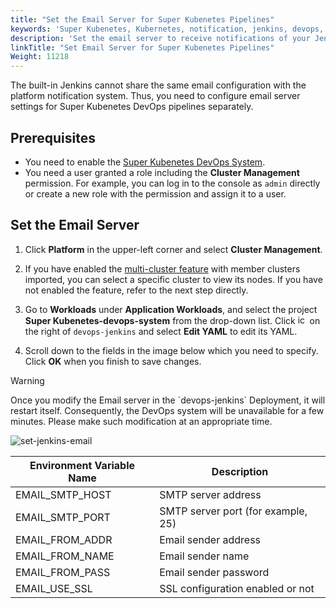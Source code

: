 ```yaml
---
title: "Set the Email Server for Super Kubenetes Pipelines"
keywords: 'Super Kubenetes, Kubernetes, notification, jenkins, devops, ci/cd, pipeline, email server'
description: 'Set the email server to receive notifications of your Jenkins pipelines.'
linkTitle: "Set Email Server for Super Kubenetes Pipelines"
Weight: 11218
---
```



The built-in Jenkins cannot share the same email configuration with the platform notification system. Thus, you need to configure email server settings for Super Kubenetes DevOps pipelines separately.

## Prerequisites

- You need to enable the [Super Kubenetes DevOps System](../../../../pluggable-components/devops/).
- You need a user granted a role including the **Cluster Management** permission. For example, you can log in to the console as `admin` directly or create a new role with the permission and assign it to a user.

## Set the Email Server

1. Click **Platform** in the upper-left corner and select **Cluster Management**.

2. If you have enabled the [multi-cluster feature](../../../../multicluster-management/) with member clusters imported, you can select a specific cluster to view its nodes. If you have not enabled the feature, refer to the next step directly.

3. Go to **Workloads** under **Application Workloads**, and select the project **Super Kubenetes-devops-system** from the drop-down list. Click <img src="/dist/assets/docs/v3.3/common-icons/three-dots.png" height="15" alt="icon" /> on the right of `devops-jenkins` and select **Edit YAML** to edit its YAML.

4. Scroll down to the fields in the image below which you need to specify. Click **OK** when you finish to save changes.

  <div className="notices warning">
    <p>Warning</p>
    <div>
        Once you modify the Email server in the `devops-jenkins` Deployment, it will restart itself. Consequently, the DevOps system will be unavailable for a few minutes. Please make such modification at an appropriate time.
    </div>
  </div>

   ![set-jenkins-email](/dist/assets/docs/v3.3/devops-user-guide/using-devops/jenkins-email/set-jenkins-email.png)

  <table>
  <thead>
  <tr>
    <th>
      Environment Variable Name
    </th>
    <th>
      Description
    </th>
  </tr>
  </thead>
  <tbody>
  <tr>
    <td>
      EMAIL_SMTP_HOST
    </td>
    <td>
      SMTP server address
    </td>
  </tr>
  <tr>
    <td>
      EMAIL_SMTP_PORT
    </td>
    <td>
      SMTP server port (for example, 25)
    </td>
  </tr>
  <tr>
    <td>
      EMAIL_FROM_ADDR
    </td>
    <td>
      Email sender address
    </td>
  </tr>
  <tr>
    <td>
      EMAIL_FROM_NAME
    </td>
    <td>
      Email sender name
    </td>
  </tr>
  <tr>
    <td>
      EMAIL_FROM_PASS
    </td>
    <td>
      Email sender password
    </td>
  </tr>
  <tr>
    <td>
      EMAIL_USE_SSL
    </td>
    <td>
      SSL configuration enabled or not
    </td>
  </tr>
  </tbody>
  </table>
